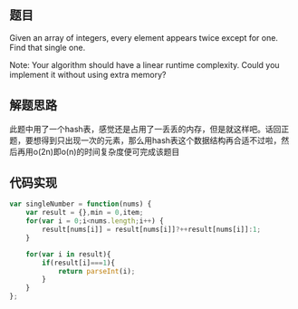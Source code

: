 ## 题目
Given an array of integers, every element appears twice except for one. Find that single one.

Note:
Your algorithm should have a linear runtime complexity. Could you implement it without using extra memory?

## 解题思路
此题中用了一个hash表，感觉还是占用了一丢丢的内存，但是就这样吧。话回正题，要想得到只出现一次的元素，那么用hash表这个数据结构再合适不过啦，然后再用o(2n)即o(n)的时间复杂度便可完成该题目

## 代码实现
``` javascript
var singleNumber = function(nums) {
    var result = {},min = 0,item;
    for(var i = 0;i<nums.length;i++) {
        result[nums[i]] = result[nums[i]]?++result[nums[i]]:1;
    }

    for(var i in result){
        if(result[i]===1){
            return parseInt(i);
        }
    }
};
```
